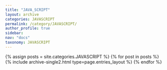 ```yaml
---
title: "JAVA_SCRIPT"
layout: archive
categories: JAVASCRIPT
permalink: /category/JAVASCRIPT/
author_profile: true
sidebar:
nav: "docs"
taxonomy: JAVASCRIPT
---
```


{% assign posts = site.categories.JAVASCRIPT %}
{% for post in posts %} {% include archive-single2.html type=page.entries_layout %} {% endfor %}
